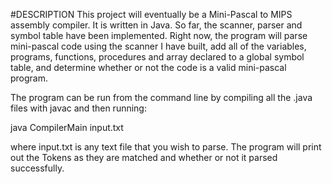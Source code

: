 #DESCRIPTION
This project will eventually be a Mini-Pascal to MIPS assembly compiler. It is written in Java. So far, the scanner, parser and symbol table have been implemented. Right now, the program will parse mini-pascal code using the scanner I have built, add all of the variables, programs, functions, procedures and array declared to a global symbol table, and determine whether or not the code is a valid mini-pascal program.

The program can be run from the command line by compiling all the .java files with javac and then running:

java CompilerMain input.txt

where input.txt is any text file that you wish to parse. The program will print out the Tokens as they are matched and whether or not it parsed successfully.

